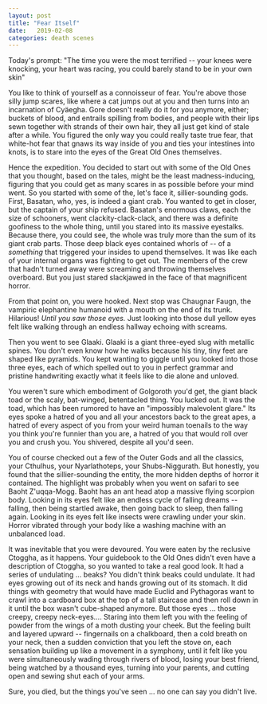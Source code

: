 ```yaml
---
layout: post
title: "Fear Itself"
date:   2019-02-08
categories: death scenes
---
```

Today's prompt: "The time you were the most terrified -- your knees were knocking, your heart was racing, you could barely stand to be in your own skin"

You like to think of yourself as a connoisseur of fear. You're above those silly jump scares, like where a cat jumps out at you and then turns into an incarnation of Cyäegha. Gore doesn't really do it for you anymore, either; buckets of blood, and entrails spilling from bodies, and people with their lips sewn together with strands of their own hair, they all just get kind of stale after a while. You figured the only way you could really taste true fear, that white-hot fear that gnaws its way inside of you and ties your intestines into knots, is to stare into the eyes of the Great Old Ones themselves.

Hence the expedition. You decided to start out with some of the Old Ones that you thought, based on the tales, might be the least madness-inducing, figuring that you could get as many scares in as possible before your mind went. So you started with some of the, let's face it, sillier-sounding gods. First, Basatan, who, yes, is indeed a giant crab. You wanted to get in closer, but the captain of your ship refused. Basatan's enormous claws, each the size of schooners, went clackity-clack-clack, and there was a definite goofiness to the whole thing, until you stared into its massive eyestalks. Because there, you could see, the whole was truly more than the sum of its giant crab parts. Those deep black eyes contained whorls of -- of a *something* that triggered your insides to upend themselves. It was like each of your internal organs was fighting to get out. The members of the crew that hadn't turned away were screaming and throwing themselves overboard. But you just stared slackjawed in the face of that magnificent horror.

From that point on, you were hooked. Next stop was Chaugnar Faugn, the vampiric elephantine humanoid with a mouth on the end of its trunk. Hilarious! *Until you saw those eyes.* Just looking into those dull yellow eyes felt like walking through an endless hallway echoing with screams. 

Then you went to see Glaaki. Glaaki is a giant three-eyed slug with metallic spines. You don't even know how he walks because his tiny, tiny feet are shaped like pyramids. You kept wanting to giggle until you looked into those three eyes, each of which spelled out to you in perfect grammar and pristine handwriting exactly what it feels like to die alone and unloved.

You weren't sure which embodiment of Golgoroth you'd get, the giant black toad or the scaly, bat-winged, betentacled thing. You lucked out. It was the toad, which has been rumored to have an "impossibly malevolent glare." Its eyes spoke a hatred of you and all your ancestors back to the great apes, a hatred of every aspect of you from your weird human toenails to the way you think you're funnier than you are, a hatred of you that would roll over you and crush you. You shivered, despite all you'd seen.

You of course checked out a few of the Outer Gods and all the classics, your Cthulhus, your Nyarlathoteps, your Shubs-Niggurath. But honestly, you found that the sillier-sounding the entity, the more hidden depths of horror it contained. The highlight was probably when you went on safari to see Baoht Z'uqqa-Mogg. Baoht has an ant head atop a massive flying scorpion body. Looking in its eyes felt like an endless cycle of falling dreams -- falling, then being startled awake, then going back to sleep, then falling again. Looking in its eyes felt like insects were crawling under your skin. Horror vibrated through your body like a washing machine with an unbalanced load.

It was inevitable that you were devoured. You were eaten by the reclusive Ctoggha, as it happens. Your guidebook to the Old Ones didn't even have a description of Ctoggha, so you wanted to take a real good look. It had a series of undulating ... beaks? You didn't think beaks could undulate. It had eyes growing out of its neck and hands growing out of its stomach. It did things with geometry that would have made Euclid and Pythagoras want to crawl into a cardboard box at the top of a tall staircase and then roll down in it until the box wasn't cube-shaped anymore. But those eyes ... those creepy, creepy neck-eyes.... Staring into them left you with the feeling of powder from the wings of a moth dusting your cheek. But the feeling built and layered upward -- fingernails on a chalkboard, then a cold breath on your neck, then a sudden conviction that you left the stove on, each sensation building up like a movement in a symphony, until it felt like you were simultaneously wading through rivers of blood, losing your best friend, being watched by a thousand eyes, turning into your parents, and cutting open and sewing shut each of your arms. 

Sure, you died, but the things you've seen ... no one can say you didn't live.
